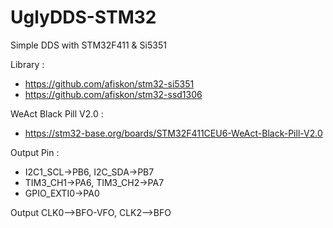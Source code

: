 # UglyDDS-STM32
Simple DDS with STM32F411 & Si5351

Library :
* https://github.com/afiskon/stm32-si5351 
* https://github.com/afiskon/stm32-ssd1306

WeAct Black Pill V2.0 :
* https://stm32-base.org/boards/STM32F411CEU6-WeAct-Black-Pill-V2.0

Output Pin :
* I2C1_SCL->PB6, I2C_SDA->PB7
* TIM3_CH1->PA6, TIM3_CH2->PA7
* GPIO_EXTI0->PA0

Output CLK0-->BFO-VFO, CLK2-->BFO

